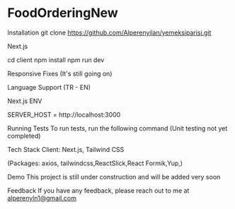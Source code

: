 # FoodOrderingNew
Installation git clone https://github.com/Alperenyilan/yemeksiparisi.git

Next.js

cd client npm install npm run dev

Responsive Fixes (It's still going on)

Language Support (TR - EN)

Next.js ENV

SERVER_HOST = http://localhost:3000

Running Tests To run tests, run the following command (Unit testing not yet completed)

Tech Stack Client: Next.js, Tailwind CSS

(Packages: axios, tailwindcss,ReactSlick,React Formik,Yup,)

Demo This project is still under construction and will be added very soon

Feedback If you have any feedback, please reach out to me at alperenyln1@gmail.com
